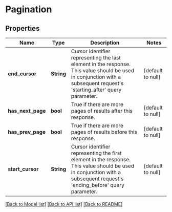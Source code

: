 # Pagination

## Properties
Name | Type | Description | Notes
------------ | ------------- | ------------- | -------------
**end_cursor** | **String** | Cursor identifier representing the last element in the response. This value should be used in conjunction with a subsequent request&#39;s &#39;starting_after&#39; query parameter. | [default to null]
**has_next_page** | **bool** | True if there are more pages of results after this response. | [default to null]
**has_prev_page** | **bool** | True if there are more pages of results before this response. | [default to null]
**start_cursor** | **String** | Cursor identifier representing the first element in the response. This value should be used in conjunction with a subsequent request&#39;s &#39;ending_before&#39; query parameter. | [default to null]

[[Back to Model list]](../README.md#documentation-for-models) [[Back to API list]](../README.md#documentation-for-api-endpoints) [[Back to README]](../README.md)


